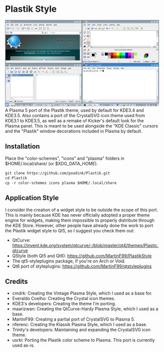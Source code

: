 # Plastik Style
![image](./screenshot.png)
A Plasma 5 port of the Plastik theme, used by default for KDE3.4 and KDE3.5. Also contains a port of the CrystalSVG icon theme used from KDE3.1 to KDE3.5, as well as a remake of Kicker's default look for the Plasma panel. This is meant to be used alongside the "KDE Classic" cursors and the "Plastik" window decorations included in Plasma by default.
## Installation
Place the "color-schemes", "icons" and "plasma" folders in $HOME/.local/share/ (or $XDG_DATA_HOME).
```
git clone https://github.com/poudink/Plastik.git  
cd Plastik
cp -r color-schemes icons plasma $HOME/.local/share
```
## Application Style
I consider the creation of a widget style to be outside the scope of this port. This is mainly because KDE has never officially adopted a proper theme engine for widgets, making them impossible to properly distribute through the KDE Store. However, other people have already done the work to port the Plastik widget style to Qt5, so I suggest you check them out:
* QtCurve: https://invent.kde.org/system/qtcurve/-/blob/master/qt4/themes/Plastic.qtcurve
* QStyle (both Qt5 and Qt6): https://github.com/MartinF99/PlastikStyle
* The qt5-styleplugins package, if you're on Arch or Void.
* Qt6 port of styleplugins: https://github.com/MartinF99/qtstyleplugins
## Credits
* cmdrk: Creating the Vintage Plasma Style, which I used as a base for.
* Everaldo Coelho: Creating the Crystal icon themes.
* KDE3's developers: Creating the theme I'm porting.
* maarizwan: Creating the QtCurve-Hardy Plasma Style, which I used as a base.
* MartinF99: Creating a partial port of CrystalSVG to Plasma 5.
* nferenc: Creating the Klassik Plasma Style, which I used as a base.
* Trinity's developers: Maintaining and expanding the CrystalSVG icon theme.
* usrkl: Porting the Plastik color scheme to Plasma. This port is currently used as-is.